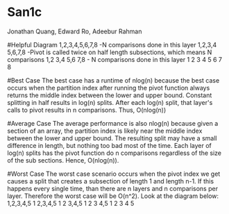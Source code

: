 # San1c
Jonathan Quang, Edward Ro, Adeebur Rahman 

#Helpful Diagram
                                 1,2,3,4,5,6,7,8              -N comparisons done in this layer
                              1,2,3,4      5,6,7,8            -Pivot is called twice on half length subsections, which means N comparisons
                            1,2    3,4      5,6   7,8         - N comparisons done in this layer
                           1  2   3   4    5   6   7  8


#Best Case
The best case has a runtime of nlog(n) because the best case occurs when the partition index after running the pivot function always
returns the middle index between the lower and upper bound. Constant splitting in half results in log(n) splits. After each log(n) split,
that layer's calls to pivot results in n comparisons. Thus, O(nlog(n))

#Average Case
The average performance is also nlog(n) because given a section of an array, the partition index is likely near the middle index between
the lower and upper bound. The resulting split may have a small difference in length, but nothing too bad most of the time. Each layer of
log(n) splits has the pivot function do n comparisons regardless of the size of the sub sections. Hence, O(nlog(n)).

#Worst Case
The worst case scenario occurs when the pivot index we get causes a split that creates a subsection of length 1 and length n-1. If this
happens every single time, than there are n layers and n comparisons per layer. Therefore the worst case will be O(n^2). Look at the
diagram below:
          1,2,3,4,5
          1  2,3,4,5
          1  2   3,4,5
          1  2  3  4,5
          1  2  3  4  5
